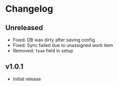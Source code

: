 # Changelog

## Unreleased

- Fixed: DB was dirty after saving config
- Fixed: Sync failed due to unassigned work item
- Removed: `Team` field in setup

## v1.0.1

- Initial release
